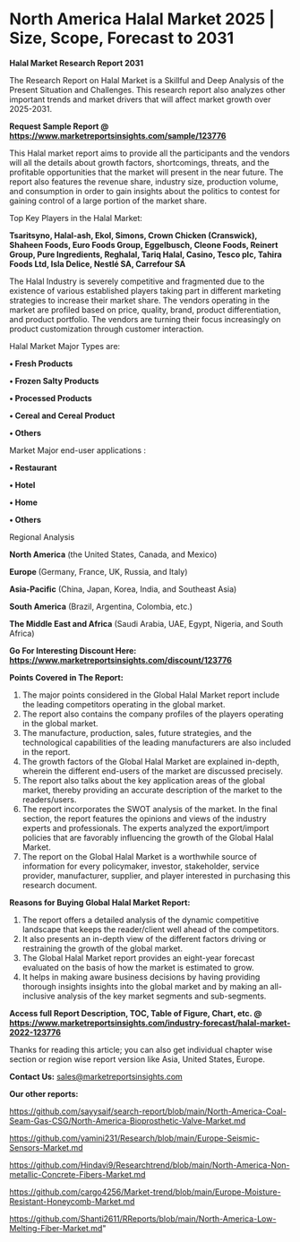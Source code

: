 # North America Halal Market 2025 | Size, Scope, Forecast to 2031

<strong>Halal Market Research Report 2031</strong>

The Research Report on Halal Market is a Skillful and Deep Analysis of the Present Situation and Challenges. This research report also analyzes other important trends and market drivers that will affect market growth over 2025-2031.

<strong>Request Sample Report @ <a href=https://www.marketreportsinsights.com/sample/123776>https://www.marketreportsinsights.com/sample/123776</a></strong>

This Halal market report aims to provide all the participants and the vendors will all the details about growth factors, shortcomings, threats, and the profitable opportunities that the market will present in the near future. The report also features the revenue share, industry size, production volume, and consumption in order to gain insights about the politics to contest for gaining control of a large portion of the market share.

Top Key Players in the Halal Market:

<strong>Tsaritsyno, Halal-ash, Ekol, Simons, Crown Chicken (Cranswick), Shaheen Foods, Euro Foods Group, Eggelbusch, Cleone Foods, Reinert Group, Pure Ingredients, Reghalal, Tariq Halal, Casino, Tesco plc, Tahira Foods Ltd, Isla Delice, Nestlé SA, Carrefour SA</strong>

The Halal Industry is severely competitive and fragmented due to the existence of various established players taking part in different marketing strategies to increase their market share. The vendors operating in the market are profiled based on price, quality, brand, product differentiation, and product portfolio. The vendors are turning their focus increasingly on product customization through customer interaction.

Halal Market Major Types are:

<strong>• Fresh Products

• Frozen Salty Products

• Processed Products

• Cereal and Cereal Product

• Others</strong>

Market Major end-user applications :

<strong>• Restaurant

• Hotel

• Home

• Others</strong>

Regional Analysis

</u><strong><b>North America</b></strong> (the United States, Canada, and Mexico)

<strong><b>Europe </b></strong>(Germany, France, UK, Russia, and Italy)

<strong><b>Asia-Pacific</b></strong> (China, Japan, Korea, India, and Southeast Asia)

<strong><b>South America</b></strong> (Brazil, Argentina, Colombia, etc.)

<strong><b>The Middle East and Africa</b></strong> (Saudi Arabia, UAE, Egypt, Nigeria, and South Africa)

<strong>Go For Interesting Discount Here: <a href=https://www.marketreportsinsights.com/discount/123776>https://www.marketreportsinsights.com/discount/123776</a></strong>

<strong>Points Covered in The Report:</strong>
<ol>
  <li>The major points considered in the Global Halal Market report include the leading competitors operating in the global market.</li>
  <li>The report also contains the company profiles of the players operating in the global market.</li>
  <li>The manufacture, production, sales, future strategies, and the technological capabilities of the leading manufacturers are also included in the report.</li>
  <li>The growth factors of the Global Halal Market are explained in-depth, wherein the different end-users of the market are discussed precisely.</li>
  <li>The report also talks about the key application areas of the global market, thereby providing an accurate description of the market to the readers/users.</li>
  <li>The report incorporates the SWOT analysis of the market. In the final section, the report features the opinions and views of the industry experts and professionals. The experts analyzed the export/import policies that are favorably influencing the growth of the Global Halal Market.</li>
  <li>The report on the Global Halal Market is a worthwhile source of information for every policymaker, investor, stakeholder, service provider, manufacturer, supplier, and player interested in purchasing this research document.</li>
</ol>
<strong>Reasons for Buying Global Halal Market Report:</strong>

<ol>
  <li>The report offers a detailed analysis of the dynamic competitive landscape that keeps the reader/client well ahead of the competitors.</li>
  <li>It also presents an in-depth view of the different factors driving or restraining the growth of the global market.</li>
  <li>The Global Halal Market report provides an eight-year forecast evaluated on the basis of how the market is estimated to grow.</li>
  <li>It helps in making aware business decisions by having providing thorough insights insights into the global market and by making an all-inclusive analysis of the key market segments and sub-segments.</li>
</ol>
<strong>Access full Report Description, TOC, Table of Figure, Chart, etc. @ <a href=https://www.marketreportsinsights.com/industry-forecast/halal-market-2022-123776>https://www.marketreportsinsights.com/industry-forecast/halal-market-2022-123776</a></strong>


Thanks for reading this article; you can also get individual chapter wise section or region wise report version like Asia, United States, Europe.

<strong>Contact Us:</strong>
sales@marketreportsinsights.com

<strong>Our other reports:</strong>

<a href=https://github.com/sayysaif/search-report/blob/main/North-America-Coal-Seam-Gas-CSG/North-America-Bioprosthetic-Valve-Market.md>https://github.com/sayysaif/search-report/blob/main/North-America-Coal-Seam-Gas-CSG/North-America-Bioprosthetic-Valve-Market.md</a>

<a href=https://github.com/yamini231/Research/blob/main/Europe-Seismic-Sensors-Market.md>https://github.com/yamini231/Research/blob/main/Europe-Seismic-Sensors-Market.md</a>

<a href=https://github.com/Hindavi9/Researchtrend/blob/main/North-America-Non-metallic-Concrete-Fibers-Market.md>https://github.com/Hindavi9/Researchtrend/blob/main/North-America-Non-metallic-Concrete-Fibers-Market.md</a>

<a href=https://github.com/cargo4256/Market-trend/blob/main/Europe-Moisture-Resistant-Honeycomb-Market.md>https://github.com/cargo4256/Market-trend/blob/main/Europe-Moisture-Resistant-Honeycomb-Market.md</a>

<a href=https://github.com/Shanti2611/RReports/blob/main/North-America-Low-Melting-Fiber-Market.md>https://github.com/Shanti2611/RReports/blob/main/North-America-Low-Melting-Fiber-Market.md</a>"
